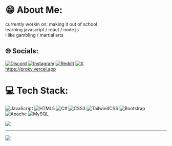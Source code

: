 # 😁 About Me:
currently workin on: making it out of school <br>learning javascript / react / node.js<br>i like gambling / martial arts


## 🌐 Socials:
[![Discord](https://img.shields.io/badge/Discord-%237289DA.svg?logo=discord&logoColor=white)](https://discord.gg/ZGy9hrsk) [![Instagram](https://img.shields.io/badge/Instagram-%23E4405F.svg?logo=Instagram&logoColor=white)](https://instagram.com/prokyy.t) [![Reddit](https://img.shields.io/badge/Reddit-%23FF4500.svg?logo=Reddit&logoColor=white)](https://reddit.com/user/prokyy.t) [![X](https://img.shields.io/badge/X-black.svg?logo=X&logoColor=white)](https://x.com/@prokyy_t) <br>
https://proky.vercel.app

# 💻 Tech Stack:
![JavaScript](https://img.shields.io/badge/javascript-%23323330.svg?style=for-the-badge&logo=javascript&logoColor=%23F7DF1E) ![HTML5](https://img.shields.io/badge/html5-%23E34F26.svg?style=for-the-badge&logo=html5&logoColor=white) ![C#](https://img.shields.io/badge/c%23-%23239120.svg?style=for-the-badge&logo=csharp&logoColor=white) ![CSS3](https://img.shields.io/badge/css3-%231572B6.svg?style=for-the-badge&logo=css3&logoColor=white) ![TailwindCSS](https://img.shields.io/badge/tailwindcss-%2338B2AC.svg?style=for-the-badge&logo=tailwind-css&logoColor=white) ![Bootstrap](https://img.shields.io/badge/bootstrap-%238511FA.svg?style=for-the-badge&logo=bootstrap&logoColor=white) ![Apache](https://img.shields.io/badge/apache-%23D42029.svg?style=for-the-badge&logo=apache&logoColor=white) ![MySQL](https://img.shields.io/badge/mysql-4479A1.svg?style=for-the-badge&logo=mysql&logoColor=white)

![](https://github-readme-stats.vercel.app/api/top-langs/?username=proky24&theme=dark&hide_border=false&include_all_commits=false&count_private=false&layout=compact)

---
[![](https://visitcount.itsvg.in/api?id=proky24&label=stalkers&pretty=false)](https://visitcount.itsvg.in)

<!-- Proudly created with GPRM ( https://gprm.itsvg.in ) -->
